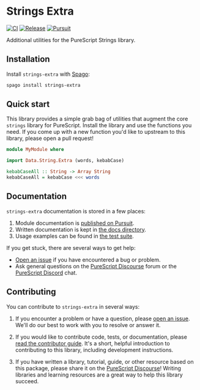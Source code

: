# Strings Extra

[![CI](https://github.com/purescript-contrib/purescript-strings-extra/workflows/CI/badge.svg?branch=main)](https://github.com/purescript-contrib/purescript-strings-extra/actions?query=workflow%3ACI+branch%3Amain)
[![Release](http://img.shields.io/github/release/purescript-contrib/purescript-strings-extra.svg)](https://github.com/purescript-contrib/purescript-strings-extra/releases)
[![Pursuit](http://pursuit.purescript.org/packages/purescript-strings-extra/badge)](http://pursuit.purescript.org/packages/purescript-strings-extra)

Additional utilities for the PureScript Strings library.

## Installation

Install `strings-extra` with [Spago](https://github.com/purescript/spago):

```sh
spago install strings-extra
```

## Quick start

This library provides a simple grab bag of utilities that augment the core `strings` library for PureScript. Install the library and use the functions you need. If you come up with a new function you'd like to upstream to this library, please open a pull request!

```purs
module MyModule where

import Data.String.Extra (words, kebabCase)

kebabCaseAll :: String -> Array String
kebabCaseAll = kebabCase <<< words
```

## Documentation

`strings-extra` documentation is stored in a few places:

1. Module documentation is [published on Pursuit](https://pursuit.purescript.org/packages/purescript-strings-extra).
2. Written documentation is kept in [the docs directory](./docs).
3. Usage examples can be found in [the test suite](./test).

If you get stuck, there are several ways to get help:

- [Open an issue](https://github.com/purescript-contrib/purescript-strings-extra/issues) if you have encountered a bug or problem.
- Ask general questions on the [PureScript Discourse](https://discourse.purescript.org) forum or the [PureScript Discord](https://purescript.org/chat) chat.

## Contributing

You can contribute to `strings-extra` in several ways:

1. If you encounter a problem or have a question, please [open an issue](https://github.com/purescript-contrib/purescript-strings-extra/issues). We'll do our best to work with you to resolve or answer it.

2. If you would like to contribute code, tests, or documentation, please [read the contributor guide](./CONTRIBUTING.md). It's a short, helpful introduction to contributing to this library, including development instructions.

3. If you have written a library, tutorial, guide, or other resource based on this package, please share it on the [PureScript Discourse](https://discourse.purescript.org)! Writing libraries and learning resources are a great way to help this library succeed.

